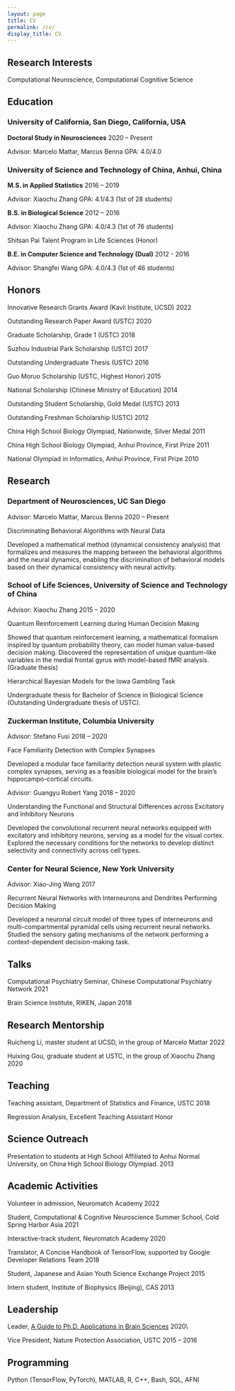 ```yaml
---
layout: page
title: CV
permalink: /cv/
display_title: CV
---
```


## Research Interests 

Computational Neuroscience, Computational Cognitive Science

## Education 

### University of California, San Diego, California, USA

**Doctoral Study in Neurosciences** 2020 – Present

Advisor: Marcelo Mattar, Marcus Benna GPA: 4.0/4.0

### University of Science and Technology of China, Anhui, China

**M.S. in Applied Statistics** 2016 – 2019

Advisor: Xiaochu Zhang GPA: 4.1/4.3 (1st of 28 students)

**B.S. in Biological Science** 2012 – 2016

Advisor: Xiaochu Zhang GPA: 4.0/4.3 (1st of 76 students)

Shitsan Pai Talent Program in Life Sciences (Honor)

**B.E. in Computer Science and Technology (Dual)** 2012 - 2016

Advisor: Shangfei Wang GPA: 4.0/4.3 (1st of 46 students)

## Honors 

Innovative Research Grants Award (Kavli Institute, UCSD) 2022

Outstanding Research Paper Award (USTC) 2020

Graduate Scholarship, Grade 1 (USTC) 2018

Suzhou Industrial Park Scholarship (USTC) 2017

Outstanding Undergraduate Thesis (USTC) 2016

Guo Moruo Scholarship (USTC, Highest Honor) 2015

National Scholarship (Chinese Ministry of Education) 2014

Outstanding Student Scholarship, Gold Medal (USTC) 2013

Outstanding Freshman Scholarship (USTC) 2012

China High School Biology Olympiad, Nationwide, Silver Medal 2011

China High School Biology Olympiad, Anhui Province, First Prize 2011

National Olympiad in Informatics, Anhui Province, First Prize 2010


## Research 

### Department of Neurosciences, UC San Diego

Advisor: Marcelo Mattar, Marcus Benna 2020 – Present

Discriminating Behavioral Algorithms with Neural Data

Developed a mathematical method (dynamical consistency analysis) that formalizes and measures the mapping between the behavioral algorithms and the neural dynamics, enabling the discrimination of behavioral models based on their dynamical consistency with neural activity. 

### School of Life Sciences, University of Science and Technology of China

Advisor: Xiaochu Zhang 2015 – 2020

Quantum Reinforcement Learning during Human Decision Making

Showed that quantum reinforcement learning, a mathematical formalism inspired by quantum probability theory, can model human value-based decision making. Discovered the representation of unique quantum-like variables in the medial frontal gyrus with model-based fMRI analysis. (Graduate thesis)

Hierarchical Bayesian Models for the Iowa Gambling Task

Undergraduate thesis for Bachelor of Science in Biological Science (Outstanding Undergraduate thesis of USTC).

### Zuckerman Institute, Columbia University

Advisor: Stefano Fusi 2018 – 2020

Face Familiarity Detection with Complex Synapses

Developed a modular face familiarity detection neural system with plastic complex synapses, serving as a feasible biological model for the brain’s hippocampo-cortical circuits.

Advisor: Guangyu Robert Yang 2018 – 2020

Understanding the Functional and Structural Differences across Excitatory and Inhibitory Neurons

Developed the convolutional recurrent neural networks equipped with excitatory and inhibitory neurons, serving as a model for the visual cortex. Explored
the necessary conditions for the networks to develop distinct selectivity and connectivity across cell types.

### Center for Neural Science, New York University

Advisor: Xiao-Jing Wang 2017

Recurrent Neural Networks with Interneurons and Dendrites Performing Decision Making

Developed a neuronal circuit model of three types of interneurons and multi-compartmental pyramidal cells using recurrent neural networks. Studied the sensory gating mechanisms of the network performing a context-dependent decision-making task.

## Talks 

Computational Psychiatry Seminar, Chinese Computational Psychiatry Network 2021

Brain Science Institute, RIKEN, Japan 2018

## Research Mentorship 

Ruicheng Li, master student at UCSD, in the group of Marcelo Mattar 2022

Huixing Gou, graduate student at USTC, in the group of Xiaochu Zhang 2020

## Teaching 

Teaching assistant, Department of Statistics and Finance, USTC 2018

Regression Analysis, Excellent Teaching Assistant Honor

## Science Outreach 

Presentation to students at High School Affiliated to Anhui Normal University, on China High School Biology Olympiad. 2013

## Academic Activities 

Volunteer in admission, Neuromatch Academy 2022

Student, Computational & Cognitive Neuroscience Summer School, Cold Spring Harbor Asia 2021

Interactive-track student, Neuromatch Academy 2020

Translator, A Concise Handbook of TensorFlow, supported by Google Developer Relations Team 2018

Student, Japanese and Asian Youth Science Exchange Project 2015

Intern student, Institute of Biophysics (Beijing), CAS 2013

## Leadership 

Leader, [A Guide to Ph.D. Applications in Brain Sciences](https://brainphd-cn.github.io/handbook/) 2020\\

Vice President, Nature Protection Association, USTC 2015 – 2016

## Programming 

Python (TensorFlow, PyTorch), MATLAB, R, C++, Bash, SQL, AFNI

